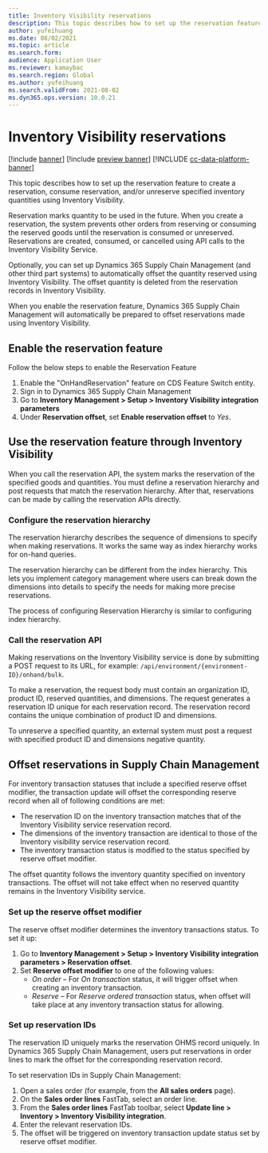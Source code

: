 ```yaml
---
title: Inventory Visibility reservations
description: This topic describes how to set up the reservation feature to create a reservation, consume reservation, and/or unreserve specified inventory quantities using Inventory Visibility.
author: yufeihuang
ms.date: 08/02/2021
ms.topic: article
ms.search.form:
audience: Application User
ms.reviewer: kamaybac
ms.search.region: Global
ms.author: yufeihuang
ms.search.validFrom: 2021-08-02
ms.dyn365.ops.version: 10.0.21
---
```


# Inventory Visibility reservations

[!include [banner](../includes/banner.md)]
[!include [preview banner](../includes/preview-banner.md)]
[!INCLUDE [cc-data-platform-banner](../../includes/cc-data-platform-banner.md)]

This topic describes how to set up the reservation feature to create a reservation, consume reservation, and/or unreserve specified inventory quantities using Inventory Visibility.

Reservation marks quantity to be used in the future. When you create a reservation, the system prevents other orders from reserving or consuming the reserved goods until the reservation is consumed or unreserved. Reservations are created, consumed, or cancelled using API calls to the Inventory Visibility Service.

Optionally, you can set up Dynamics 365 Supply Chain Management (and other third part systems) to automatically offset the quantity reserved using Inventory Visibility. The offset quantity is deleted from the reservation records in Inventory Visibility.

When you enable the reservation feature, Dynamics 365 Supply Chain Management will automatically be prepared to offset reservations made using Inventory Visibility.

## Enable the reservation feature

Follow the below steps to enable the Reservation Feature

1. Enable the "OnHandReservation" feature on CDS Feature Switch entity. <!-- KFM: where is this? More detail is needed. "CDS" is an outdated term. -->
1. Sign in to Dynamics 365 Supply Chain Management
1. Go to **Inventory Management \> Setup \> Inventory Visibility integration parameters**
1. Under **Reservation offset**, set **Enable reservation offset** to *Yes*. <!-- KFM: I don't see this, so I'm not sure how to clarify this instruction. -->

## Use the reservation feature through Inventory Visibility

When you call the reservation API, the system marks the reservation of the specified goods and quantities. You must define a reservation hierarchy and post requests that match the reservation hierarchy. After that, reservations can be made by calling the reservation APIs directly.

### Configure the reservation hierarchy

The reservation hierarchy describes the sequence of dimensions to specify when making reservations. It works the same way as index hierarchy works for on-hand queries.

The reservation hierarchy can be different from the index hierarchy. This lets you implement category management where users can break down the dimensions into details to specify the needs for making more precise reservations.

The process of configuring Reservation Hierarchy is similar to configuring index hierarchy. <!-- KFM: we should either provide these details here or provide a link to how to do it for index hierarchy (I don't think this is documented though). -->

### Call the reservation API

Making reservations on the Inventory Visibility service is done by submitting a POST request to its URL, for example: `/api/environment/{environment-ID}/onhand/bulk`. <!--KFM: Original was unclear. Please confirm this revision. -->

To make a reservation, the request body must contain an organization ID, product ID, reserved quantities, and dimensions. The request generates a reservation ID unique for each reservation record. The reservation record contains the unique combination of product ID and dimensions. <!--KFM: An example of this request body might help. -->

To unreserve a specified quantity, an external system must post a request with specified product ID and dimensions negative quantity. <!--KFM: An example of this request body might help. -->

## Offset reservations in Supply Chain Management

For inventory transaction statuses that include a specified reserve offset modifier, the transaction update will offset the corresponding reserve record when all of following conditions are met:

- The reservation ID on the inventory transaction matches that of the Inventory Visibility service reservation record.
- The dimensions of the inventory transaction are identical to those of the Inventory visibility service reservation record.
- The inventory transaction status is modified to the status specified by reserve offset modifier. <!--KFM: What do you mean by "is modified"? Is this a condition or a result? -->

The offset quantity follows the inventory quantity specified on inventory transactions. The offset will not take effect when no reserved quantity remains in the Inventory Visibility service.

### Set up the reserve offset modifier

The reserve offset modifier determines the inventory transactions status. To set it up:
 <!--KFM: The following procedure was difficult to understand in the original. Please confirm and improve this revision. -->
1. Go to **Inventory Management \> Setup \> Inventory Visibility integration parameters \> Reservation offset**. <!--KFM: This path doesn't exist on my environment, so I could not confirm this. -->
1. Set **Reserve offset modifier** to one of the following values:
    - *On order* – For *On transaction* status, it will trigger offset when creating an inventory transaction. <!--KFM: This is unclear. Please revise. -->
    - *Reserve* – For *Reserve ordered transaction* status, when offset will take place at any inventory transaction status for allowing. <!--KFM: This is unclear. Please revise. -->

### Set up reservation IDs

The reservation ID uniquely marks the reservation OHMS record uniquely. <!--KFM: Spell out "OHMS". --> In Dynamics 365 Supply Chain Management, users put reservations in order lines to mark the offset for the corresponding reservation record.

To set reservation IDs in Supply Chain Management:

1. Open a sales order (for example, from the **All sales orders** page).
1. On the **Sales order lines** FastTab, select an order line.
1. From the **Sales order lines** FastTab toolbar, select **Update line \> Inventory \> Inventory Visibility integration**. <!--KFM: I don't see this in the UI, so I can't confirm whether it is correct. -->
1. Enter the relevant reservation IDs. 
1. The offset will be triggered on inventory transaction update status set by reserve offset modifier. <!--KFM: This is unclear. Please revise. -->
